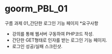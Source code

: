 # goorm_PBL_01
구름 과제 01_간단한 로그인 기능 페이지
*요구사항
  - 강의를 통해 웹서버 구동하여 PHP코드 작성.
  - 간단한 GET형태로 인자를 받는 로그인 기능 페이지.
  - 로그인 성공/실패 스크린샷.
